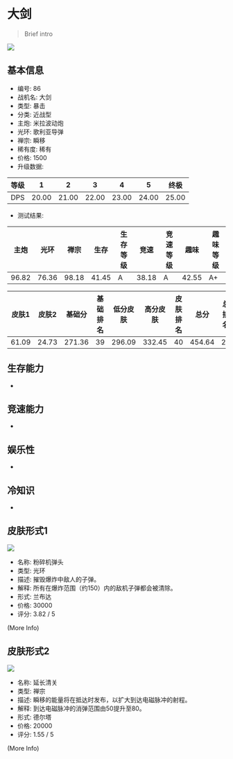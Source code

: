 # 大剑

> Brief intro

<img src="/ships/ship_86.png" style={{zoom:1}}/>

## 基本信息

- 编号: 86
- 战机名: 大剑
- 类型: 暴击
- 分类: 近战型
- 主炮: 米拉波动炮
- 光环: 歌利亚导弹
- 禅宗: 瞬移
- 稀有度: 稀有
- 价格: 1500
- 升级数据: 

| 等级 | 1 | 2 | 3 | 4 | 5 | 终极 |
|--|--|--|--|--|--|--|
| DPS | 20.00 | 21.00 | 22.00 | 23.00 | 24.00 | 25.00 |

- 测试结果: 

| 主炮 | 光环 | 禅宗 | 生存 | 生存等级 | 竞速 | 竞速等级 | 趣味 | 趣味等级 |
|--|--|--|--|--|--|--|--|--|
| 96.82 | 76.36 | 98.18 | 41.45 | A | 38.18 | A | 42.55 | A+ |

| 皮肤1 | 皮肤2 | 基础分 | 基础排名 | 低分皮肤 | 高分皮肤 | 皮肤排名 | 总分 | 总排名 |
|--|--|--|--|--|--|--|--|--|
| 61.09 | 24.73 | 271.36 | 39 | 296.09 | 332.45 | 40 | 454.64 | 24 |

## 生存能力

-

## 竞速能力

-

## 娱乐性

-

## 冷知识

-

## 皮肤形式1

<img src="/ships/ship_86_apex_1.png" style={{zoom:1}}/>

- 名称: 粉碎机弹头
- 类型: 光环
- 描述: 摧毁爆炸中敌人的子弹。
- 解释: 所有在爆炸范围（约150）内的敌机子弹都会被清除。
- 形式: 兰布达
- 价格: 30000
- 评分: 3.82 / 5

(More Info)

## 皮肤形式2

<img src="/ships/ship_86_apex_2.png" style={{zoom:1}}/>

- 名称: 延长清关
- 类型: 禅宗
- 描述: 瞬移的能量将在抵达时发布，以扩大到达电磁脉冲的射程。
- 解释: 到达电磁脉冲的消弹范围由50提升至80。
- 形式: 德尔塔
- 价格: 20000
- 评分: 1.55 / 5

(More Info)
